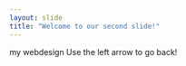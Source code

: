 ```yaml
---
layout: slide
title: "Welcome to our second slide!"
---
```

my webdesign
Use the left arrow to go back!

